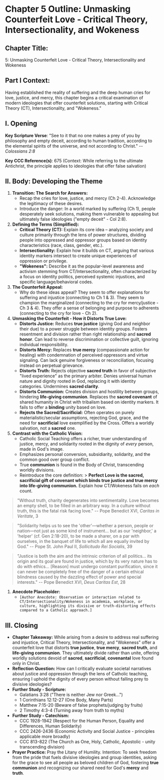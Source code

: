 # Chapter 5 Outline: Unmasking Counterfeit Love - Critical Theory, Intersectionality, and Wokeness

## Chapter Title:

5: Unmasking Counterfeit Love - Critical Theory, Intersectionality and Wokeness

## Part I Context:

Having established the reality of suffering and the deep human cries for love, justice, and mercy, this chapter begins a critical examination of modern ideologies that offer counterfeit solutions, starting with Critical Theory (CT), Intersectionality, and "Wokeness."

## I. Opening

**Key Scripture Verse**: "See to it that no one makes a prey of you by philosophy and empty deceit, according to human tradition, according to the elemental spirits of the universe, and not according to Christ." -- _Colossians 2:8_

**Key CCC Reference(s)**: 675 (Context: While referring to the ultimate Antichrist, the principle applies to ideologies that offer false salvation)

## II. Body: Developing the Theme

1.  **Transition: The Search for Answers:**
    *   Recap the cries for love, justice, and mercy (Ch 2-4). Acknowledge the legitimacy of these desires.
    *   Introduce the danger: In a world marked by suffering (Ch 1), people desperately seek solutions, making them vulnerable to appealing but ultimately false ideologies ("empty deceit" - Col 2:8).
2.  **Defining the Terms (Simplified):**
    *   **Critical Theory (CT):** Explain its core idea – analyzing society and culture primarily through the lens of power structures, dividing people into oppressed and oppressor groups based on identity characteristics (race, class, gender, etc.).
    *   **Intersectionality:** Explain how it builds on CT, arguing that various identity markers intersect to create unique experiences of oppression or privilege.
    *   **"Wokeness":** Describe it as the popular-level awareness and activism stemming from CT/Intersectionality, often characterized by a focus on identity politics, perceived systemic injustices, and specific language/behavioral codes.
3.  **The Counterfeit Appeal:**
    *   Why do these ideas appeal? They seem to offer explanations for suffering and injustice (connecting to Ch 1 & 3). They seem to champion the marginalized (connecting to the cry for mercy/justice - Ch 3 & 4). They offer a sense of belonging and purpose to adherents (connecting to the cry for love - Ch 2).
4.  **Unmasking the Counterfeit - How it Distorts True Love:**
    *   **Distorts Justice:** Reduces **true justice** (giving God and neighbor their due) to a power struggle between identity groups. Fosters resentment and division rather than right relationship and **sacred honor**. Can lead to reverse discrimination or collective guilt, ignoring individual responsibility.
    *   **Distorts Mercy:** Replaces **true mercy** (compassionate action for healing) with condemnation of perceived oppressors and virtue signaling. Can lack genuine forgiveness or reconciliation, focusing instead on perpetual grievance.
    *   **Distorts Truth:** Rejects objective **sacred truth** in favor of subjective "lived experience" as the primary arbiter. Denies universal human nature and dignity rooted in God, replacing it with identity categories. Undermines **sacred clarity**.
    *   **Distorts Communion:** Creates division and hostility between groups, hindering **life-giving communion**. Replaces the **sacred covenant** of shared humanity in Christ with tribalism based on identity markers. It fails to offer a **binding** unity based on love.
    *   **Rejects the Sacred/Sacrificial:** Often operates on purely materialistic/secular assumptions, rejecting God, grace, and the need for **sacrificial** love exemplified by the Cross. Offers a worldly salvation, not a **sacred** one.
5.  **Contrast with the Catholic Vision:**
    *   Catholic Social Teaching offers a richer, truer understanding of justice, mercy, and solidarity rooted in the dignity of _every_ person, made in God's image.
    *   Emphasizes personal conversion, subsidiarity, solidarity, and the common good over group conflict.
    *   True **communion** is found in the Body of Christ, transcending worldly divisions.
    *   Reintroduce the core definition: > **Perfect Love is the sacred, sacrificial gift of covenant which binds true justice and true mercy into life-giving communion.** Explain how CT/Wokeness fails on _each_ count.

> "Without truth, charity degenerates into sentimentality. Love becomes an empty shell, to be filled in an arbitrary way. In a culture without truth, this is the fatal risk facing love." -- Pope Benedict XVI, _Caritas in Veritate_, 3

> "Solidarity helps us to see the 'other'—whether a person, people or nation—not just as some kind of instrument... but as our 'neighbor,' a 'helper' (cf. Gen 2:18-20), to be made a sharer, on a par with ourselves, in the banquet of life to which all are equally invited by God." -- Pope St. John Paul II, _Sollicitudo Rei Socialis_, 39

> "Justice is both the aim and the intrinsic criterion of all politics... its origin and its goal are found in justice, which by its very nature has to do with ethics... \[Reason\] must undergo constant purification, since it can never be completely free of the danger of a certain ethical blindness caused by the dazzling effect of power and special interests." -- Pope Benedict XVI, _Deus Caritas Est_, 28

1.  **Anecdote Placeholder:**
    *   `[Author Anecdote: Observation or interaction related to CT/Intersectionality/Wokeness in academia, workplace, or culture, highlighting its divisive or truth-distorting effects compared to a Catholic approach.]`

## III. Closing

*   **Chapter Takeaway:** While arising from a desire to address real suffering and injustice, Critical Theory, Intersectionality, and "Wokeness" offer a counterfeit love that distorts **true justice**, **true mercy**, **sacred truth**, and **life-giving communion**. They ultimately divide rather than unite, offering worldly solutions devoid of **sacred**, **sacrificial**, **covenantal** love found only in Christ.
*   **Reflection Question:** How can I critically evaluate societal narratives about justice and oppression through the lens of Catholic teaching, ensuring I uphold the dignity of every person without falling prey to divisive ideologies?
*   **Further Study - Scripture:**
    *   Galatians 3:28 ("There is neither Jew nor Greek...")
    *   1 Corinthians 12:12-27 (One Body, Many Parts)
    *   Matthew 7:15-20 (Beware of false prophets/judging by fruits)
    *   2 Timothy 4:3-4 (Turning away from truth to myths)
*   **Further Study - Catechism:**
    *   CCC 1928-1942 (Respect for the Human Person, Equality and Differences, Human Solidarity)
    *   CCC 2426-2436 (Economic Activity and Social Justice - principles applicable more broadly)
    *   CCC 813-822 (The Church as One, Holy, Catholic, Apostolic - unity transcending division)
*   **Prayer Practice:** Pray the Litany of Humility. Intention: To seek freedom from the pride that fuels divisive ideologies and group identities, asking for the grace to see all people as beloved children of God, fostering **true communion** and recognizing our shared need for God's **mercy** and **truth**.
